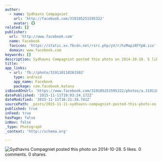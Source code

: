 ```yaml
---
author:
  - name: Sydhavns Compagniet
    url: 'http://facebook.com/319105251595322'
    avatar: {}
related: []
publisher:
  url: 'http://www.facebook.com'
  name: Facebook
  favicon: 'https://static.xx.fbcdn.net/rsrc.php/yV/r/hzMapiNYYpW.ico'
  domain: www.facebook.com
keywords: []
description: Sydhavns Compagniet posted this photo on 2014-10-28. 5 likes. 0 comments. 0 shares.
title: ''
app_links:
  - url: 'fb://photo/319110118261502'
    type: android
    app_name: Facebook
    package: com.facebook.katana
isBasedOnUrl: 'https://www.facebook.com/319105251595322/photos/a.319110494928131.1073741827.319105251595322/319110118261502/?type=3'
datePublished: '2015-11-11T18:03:24.172Z'
dateModified: '2015-11-11T16:21:38.741Z'
sourcePath: _posts/2015-11-11-sydhavns-compagniet-posted-this-photo-on-2014-10-28-5-likes.md
published: true
inFeed: true
hasPage: false
inNav: false
_type: Photograph
_context: 'http://schema.org'

---
```

![Sydhavns Compagniet posted this photo on 2014-10-28&period; 5 likes&period; 0 comments&period; 0 shares&period;](https://scontent.xx.fbcdn.net/hphotos-ash2/t31.0-0/p180x540/1956874_319110118261502_270221185257651350_o.jpg)